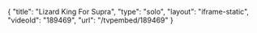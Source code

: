 {
    "title": "Lizard King For Supra",
    "type": "solo",
    "layout": "iframe-static",
    "videoId": "189469",
    "url": "\/tvpembed\/189469"
}
